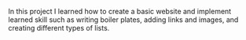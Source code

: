 In this project I learned how to create a basic website and implement learned skill such as writing boiler plates, adding links and images, and creating different types of lists.
